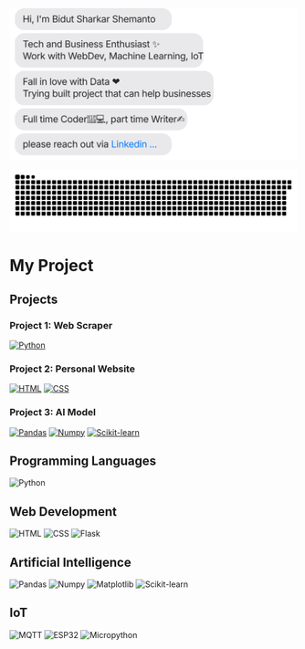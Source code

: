 [![](https://github.com/shemanto27/shemanto27/blob/main/chat.svg)](https://www.linkedin.com/in/shemanto/)

[![](https://github.com/shemanto27/shemanto27/blob/main/github-contribution-grid-snake.svg)](https://www.linkedin.com/in/shemanto/)

# My Project

## Projects

### Project 1: Web Scraper
[![Python](https://img.shields.io/badge/Python-3776AB?style=for-the-badge&logo=python&logoColor=white)](https://github.com/search?q=topic:web-scraper+language:python+user:shemanto27)

### Project 2: Personal Website
[![HTML](https://img.shields.io/badge/HTML5-E34F26?style=for-the-badge&logo=html5&logoColor=white)](https://github.com/search?q=topic:personal-website+language:html+user:YOUR_USERNAME)
[![CSS](https://img.shields.io/badge/CSS3-1572B6?style=for-the-badge&logo=css3&logoColor=white)](https://github.com/search?q=topic:personal-website+language:css+user:YOUR_USERNAME)

### Project 3: AI Model
[![Pandas](https://img.shields.io/badge/Pandas-150458?style=for-the-badge&logo=pandas&logoColor=white)](https://github.com/search?q=topic:ai-model+language:python+pandas+user:YOUR_USERNAME)
[![Numpy](https://img.shields.io/badge/Numpy-013243?style=for-the-badge&logo=numpy&logoColor=white)](https://github.com/search?q=topic:ai-model+language:python+numpy+user:YOUR_USERNAME)
[![Scikit-learn](https://img.shields.io/badge/Scikit--learn-F7931E?style=for-the-badge&logo=scikit-learn&logoColor=white)](https://github.com/search?q=topic:ai-model+language:python+scikit-learn+user:YOUR_USERNAME)


## Programming Languages
![Python](https://img.shields.io/badge/Python-3776AB?style=for-the-badge&logo=python&logoColor=white)

## Web Development
![HTML](https://img.shields.io/badge/HTML5-E34F26?style=for-the-badge&logo=html5&logoColor=white)
![CSS](https://img.shields.io/badge/CSS3-1572B6?style=for-the-badge&logo=css3&logoColor=white)
![Flask](https://img.shields.io/badge/Flask-000000?style=for-the-badge&logo=flask&logoColor=white)

## Artificial Intelligence
![Pandas](https://img.shields.io/badge/Pandas-150458?style=for-the-badge&logo=pandas&logoColor=white)
![Numpy](https://img.shields.io/badge/Numpy-013243?style=for-the-badge&logo=numpy&logoColor=white)
![Matplotlib](https://img.shields.io/badge/Matplotlib-008080?style=for-the-badge&logo=plotly&logoColor=white)
![Scikit-learn](https://img.shields.io/badge/Scikit--learn-F7931E?style=for-the-badge&logo=scikit-learn&logoColor=white)

## IoT
![MQTT](https://img.shields.io/badge/MQTT-660066?style=for-the-badge&logo=eclipse-mosquitto&logoColor=white)
![ESP32](https://img.shields.io/badge/ESP32-000000?style=for-the-badge&logo=espressif&logoColor=white)
![Micropython](https://img.shields.io/badge/Micropython-2C2C2C?style=for-the-badge&logo=micropython&logoColor=white)

